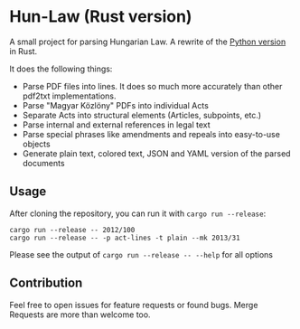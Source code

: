 # Hun-Law (Rust version)

A small project for parsing Hungarian Law. A rewrite of the [Python version](https://github.com/badicsalex/hun_law_py) in Rust.

It does the following things:

* Parse PDF files into lines. It does so much more accurately than other pdf2txt implementations.
* Parse "Magyar Közlöny" PDFs into individual Acts
* Separate Acts into structural elements (Articles, subpoints, etc.)
* Parse internal and external references in legal text
* Parse special phrases like amendments and repeals into easy-to-use objects
* Generate plain text, colored text, JSON and YAML version of the parsed documents

## Usage

After cloning the repository, you can run it with `cargo run --release`:

```
cargo run --release -- 2012/100
cargo run --release -- -p act-lines -t plain --mk 2013/31
```

Please see the output of `cargo run --release -- --help` for all options

## Contribution

Feel free to open issues for feature requests or found bugs. Merge Requests are more than welcome too.
